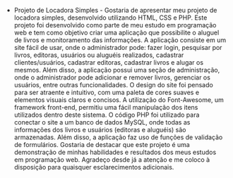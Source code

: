 
- Projeto de Locadora Simples -
Gostaria de apresentar meu projeto de locadora simples, desenvolvido utilizando HTML, CSS e PHP. Este projeto foi desenvolvido como parte de meu estudo em programação web e tem como objetivo criar uma aplicação que possibilite o aluguel de livros e monitoramento das informações.
A aplicação consiste em um site fácil de usar, onde o administrador pode: fazer login, pesquisar por livros, editoras, usuários ou aluguéis realizados, cadastrar clientes/usuários, cadastrar editoras, cadastrar livros  e alugar os mesmos. Além disso, a aplicação possui uma seção de administração, onde o administrador pode adicionar e remover livros, gerenciar os usuários, entre outras funcionalidades.
O design do site foi pensado para ser atraente e intuitivo, com uma paleta de cores suaves e elementos visuais claros e concisos. A utilização do Font-Awesome, um framework front-end, permitiu uma fácil manipulação dos itens utilizados dentro deste sistema.
O código PHP foi utilizado para conectar o site a um banco de dados MySQL, onde todas as informações dos livros e usuários (editoras e aluguéis) são armazenadas. Além disso, a aplicação faz uso de funções de validação de formulários.
Gostaria de destacar que este projeto é uma demonstração de minhas habilidades e resultados dos meus estudos em programação web. Agradeço desde já a atenção e me coloco à disposição para quaisquer esclarecimentos adicionais.

